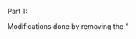Part 1:

Modifications done by removing the "<style>" section of CSS from the HTML and adding in 
"<link rel="stylesheet" href="styles.css">"
into the head section of the html.  All CSS changes then needed to be made in the styles css file, such as font and background changes.

Assignment: CSS Hell
====================

You will skin 3 project gutenberg stories with custom CSS.

You will skin 2 versions of a possible professional homepage for your
self with 2 versions of CSS.

Read requirements.org

Read this comic http://theoatmeal.com/comics/design_hell

git clone https://github.com/abramhindle/CMPUT404-assignment-css-hell.git

License/Copyright
=================

Textual content is copyright Abram Hindle (C) 2013 under the CC-BY-SA
4.0 unported license. Attribution should be a hyperlink to the
repository and (C) 2013 Abram Hindle visibile in the text.

Code is licensed under the Apache 2.0 license.

References
=================
Header image courtesy of:
https://smallbusiness.ng/how-to-hire-employees/

Tab reference HTML & JS:
https://www.w3schools.com/howto/tryit.asp?filename=tryhow_js_full_page_tabs

